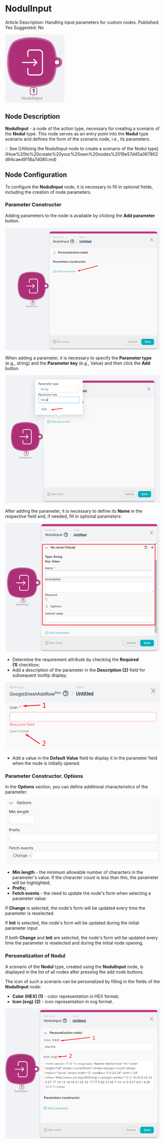# NodulInput

Article Description: Handling input parameters for custom nodes.
Published: Yes
Suggested: No

![Untitled](./nodulinput/untitled.png)

## **Node Description**

**NodulInput** - a node of the action type, necessary for creating a scenario of the **Nodul** type. This node serves as an entry point into the **Nodul** type scenario and defines the form of the scenario node, i.e., its parameters.

<aside>
💡 See [Utilizing the NodulInput node to create a scenario of the Nodul type](How%20to%20create%20your%20own%20nodes%2019e57d45a067802d94caed9118a7d080.md)

</aside>

## **Node Configuration**

To configure the **NodulInput** node, it is necessary to fill in optional fields, including the creation of node parameters.

### Parameter Constructor

Adding parameters to the node is available by clicking the **Add parameter** button.

![Untitled 1](./nodulinput/untitled_1.png)

When adding a parameter, it is necessary to specify the **Parameter type** (e.g., string) and the **Parameter key** (e.g., Value) and then click the **Add** button.

![Untitled 2](./nodulinput/untitled_2.png)

After adding the parameter, it is necessary to define its **Name** in the respective field and, if needed, fill in optional parameters:

![Untitled 3](./nodulinput/untitled_3.png)

- Determine the requirement attribute by checking the **Required (1)** checkbox;
- Add a description of the parameter in the **Description (2)** field for subsequent tooltip display;

![Untitled 4](./nodulinput/untitled_4.png)

- Add a value in the **Default Value** field to display it in the parameter field when the node is initially opened.

### Parameter Constructor. Options

In the **Options** section, you can define additional characteristics of the parameter:

![Untitled 5](./nodulinput/untitled_5.png)

- **Min length** - the minimum allowable number of characters in the parameter's value. If the character count is less than this, the parameter will be highlighted;
- **Prefix;**
- **Fetch events** - the need to update the node's form when selecting a parameter value:

If **Change** is selected, the node's form will be updated every time the parameter is reselected.

If **Init** is selected, the node's form will be updated during the initial parameter input.

If both **Change** and **Init** are selected, the node's form will be updated every time the parameter is reselected and during the initial node opening.

### Personalization of Nodul

A scenario of the **Nodul** type, created using the **NodulInput** node, is displayed in the list of all nodes after pressing the add node buttons.

The icon of such a scenario can be personalized by filling in the fields of the **NodulInput** node:

- **Color (HEX) (1)** - color representation in HEX format;
- **Icon (svg)** **(2)** - icon representation in svg format.

![Untitled 6](./nodulinput/untitled_6.png)
